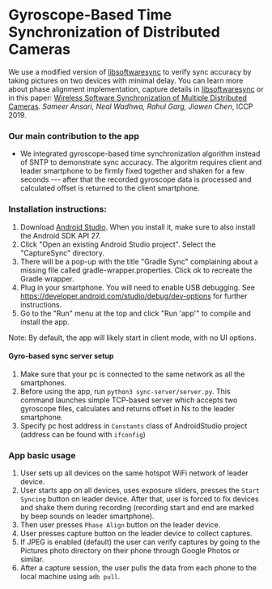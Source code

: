 # Gyroscope-Based Time Synchronization of Distributed Cameras

We use a modified version of [libsoftwaresync](https://github.com/google-research/libsoftwaresync) to verify sync accuracy by taking pictures on two devices with minimal delay. You can learn more about phase alignment implementation, capture details in [libsoftwaresync](https://github.com/google-research/libsoftwaresync) or in this paper:
[Wireless Software Synchronization of Multiple Distributed Cameras](https://arxiv.org/abs/1812.09366).
_Sameer Ansari, Neal Wadhwa, Rahul Garg, Jiawen Chen_, ICCP 2019.

### Our main contribution to the app

- We integrated gyroscope-based time synchronization algorithm instead of SNTP to demonstrate sync accuracy. The algoritm requires client and leader smartphone to be firmly fixed together and shaken for a few seconds --- after that the recorded gyroscope data is processed and calculated offset is returned to the client smartphone.

### Installation instructions:

1.  Download [Android Studio](https://developer.android.com/studio). When you
    install it, make sure to also install the Android SDK API 27.
2.  Click "Open an existing Android Studio project". Select the "CaptureSync"
    directory.
3.  There will be a pop-up with the title "Gradle Sync" complaining about a
    missing file called gradle-wrapper.properties. Click ok to recreate the
    Gradle wrapper.
4.  Plug in your smartphone. You will need to enable USB debugging. See
    https://developer.android.com/studio/debug/dev-options for further
    instructions.
5.  Go to the "Run" menu at the top and click "Run 'app'" to compile and install
    the app.

Note: By default, the app will likely start in client mode, with no UI options.

#### Gyro-based sync server setup

1. Make sure that your pc is connected to the same network as all the smartphones.
2. Before using the app, run ```python3 sync-server/server.py```. This command launches simple TCP-based server which accepts two gyroscope files, calculates and returns offset in Ns to the leader smartphone.
3. Specify pc host address in ```Constants``` class of AndroidStudio project (address can be found with ```ifconfig```)

### App basic usage

1. User sets up all devices on the same hotspot WiFi network of leader device.
2. User starts app on all devices, uses exposure sliders, presses the ```Start Syncing``` button on leader device. After that, user is forced to fix devices and shake them during recording (recording start and end are marked by beep sounds on leader smartphone).
3. Then user presses ```Phase Align``` button on the leader device.
3. User presses capture button on the leader device to collect captures.
4. If JPEG is enabled (default) the user can verify captures by going to the Pictures photo directory on their phone through Google Photos or similar.
5. After a capture session, the user pulls the data from each phone to the local machine using ```adb pull```.


